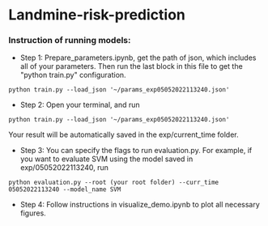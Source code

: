# Landmine-risk-prediction

### Instruction of running models:
* Step 1: Prepare_parameters.ipynb, get the path of json, which includes all of your parameters. Then run the last block in this file to get the "python train.py" configuration. 
```
python train.py --load_json '~/params_exp05052022113240.json'
```
* Step 2: Open your terminal, and run 
```
python train.py --load_json '~/params_exp05052022113240.json'
```
Your result will be automatically saved in the exp/current_time folder.  
* Step 3: You can specify the flags to run evaluation.py. For example, if you want to evaluate SVM using the model saved in exp/05052022113240, run 
```
python evaluation.py --root (your root folder) --curr_time 05052022113240 --model_name SVM
```
* Step 4: Follow instructions in visualize_demo.ipynb to plot all necessary figures.
